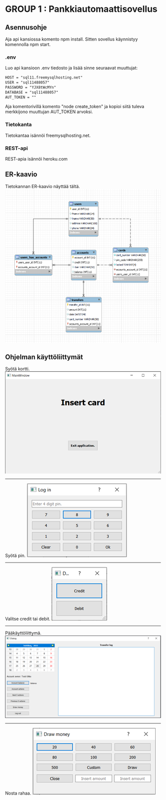 # GROUP 1 : Pankkiautomaattisovellus

## Asennusohje
Aja api kansiossa komento npm install. Sitten sovellus käynnistyy komennolla npm start.

### .env
Luo api kansioon .env tiedosto ja lisää sinne seuraavat muuttujat:

    HOST = "sql11.freemysqlhosting.net"
    USER = "sql11488057"
    PASSWORD = "YJX8tWcMYn"
    DATABASE = "sql11488057"
    AUT_TOKEN = ""  

Aja komentorivillä komento "node create_token" ja kopioi siitä tuleva merkkijono muuttujan AUT_TOKEN arvoksi.

### Tietokanta
Tietokantaa isännöi freemysqlhosting.net.

### REST-api
REST-apia isännöi heroku.com

## ER-kaavio
Tietokannan ER-kaavio näyttää tältä. 
<img src="Documents/banksimul-db-27-4.png">

## Ohjelman käyttöliittymät
Syötä kortti. 
<img src="Documents/insert-card-window.png">
***
Syötä pin. 
<img src="Documents/insert-pin-window.png">
***
Valitse credit tai debit. 
<img src="Documents/debit-or-credit-window.png">
***
Pääkäyttöliittymä. 
<img src="Documents/main-bank-interface-window.png">
***
Nosta rahaa. 
<img src="Documents/draw-money-window.png">

